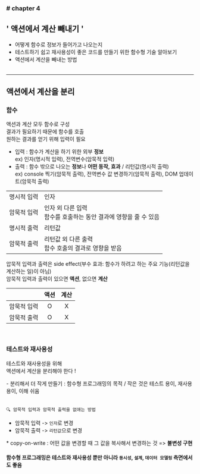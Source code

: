### \# chapter 4

## \' 액션에서 계산 빼내기 \'

- 어떻게 함수로 정보가 들어가고 나오는지
- 테스트하기 쉽고 재사용성이 좋은 코드를 만들기 위한 함수형 기술 알아보기
- 액션에서 계산을 빼내는 방법<br><br>


<hr>


## 액션에서 계산을 분리

### 함수
액션과 계산 모두 함수로 구성<br>
결과가 필요하기 때문에 함수를 호출<br>
원하는 결과를 얻기 위해 입력이 필요<br>

- 입력 : 함수가 계산을 하기 위한 외부 **정보**<br>
  ex) 인자(명시적 입력), 전역변수(암묵적 입력)
- 출력 : 함수 밖으로 나오는 **정보**나 **어떤 동작, 효과** / 리턴값(명시적 출력)<br>
  ex) console 찍기(암묵적 출력), 전역변수 값 변경하기(암묵적 출력), DOM 업데이트(암묵적 출력)<br>

<table>
  <tr>
    <td>명시적 입력</td>
    <td>인자</td>
  </tr>
  <tr>
    <td>암묵적 입력</td>
    <td>
      인자 외 다른 입력<br>
      함수를 호출하는 동안 결과에 영향을 줄 수 있음
    </td>
  </tr>
  <tr>
    <td>명시적 출력</td>
    <td>리턴값</td>
  </tr>
  <tr>
    <td>암묵적 출력</td>
    <td>
      리턴값 외 다른 출력<br>
      함수 호출의 결과로 영향을 받음
    </td>
  </tr>
</table>


압묵적 입력과 출력은 side effect(부수 효과: 함수가 하려고 하는 주요 기능(리턴값을 계산하는 일)이 아님)<br>
암묵적 입력과 출력이 있으면 **액션**, 없으면 **계산**

|  | 액션 | 계산 |
| :--: | :--: | :--: |
| 암묵적 입력 | O | X |
| 암묵적 출력 | O | X |

<br>

### 테스트와 재사용성
테스트와 재사용성을 위해<br>
액션에서 계산을 분리해야 한다 ! 


\- 분리해서 더 작게 만들기 : 함수형 프로그래밍의 목적 / 작은 것은 테스트 용이, 재사용 용이, 이해 쉬움<br><br>


`🔍 암묵적 입력과 암묵적 출력을 없애는 방법`
- 암묵적 입력 -> `인자`로 변경
- 암묵적 출력 -> `리턴값`으로 변경

\* copy-on-write : 어떤 값을 변경할 때 그 값을 복사해서 변경하는 것 => **불변성 구현**<br>

#### 함수형 프로그래밍은 테스트와 재사용성 뿐만 아니라 `동시성`, `설계`, `데이터 모델링` 측면에서도 좋음
